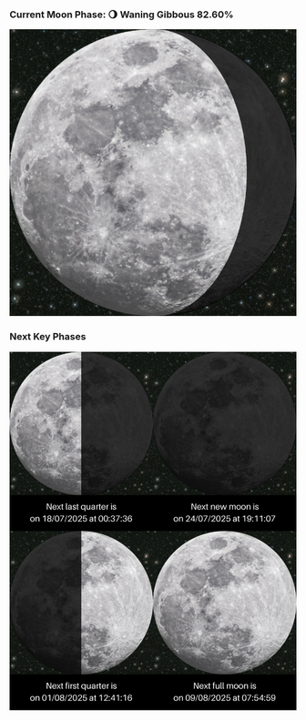 ### Current Moon Phase: 🌖 Waning Gibbous 82.60%
![Moon Phase](moonphase.png)
### Next Key Phases
![Gallery](gallery.png)